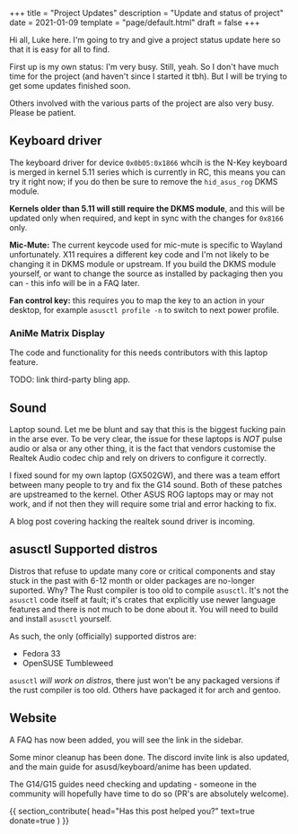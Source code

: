+++
title = "Project Updates"
description = "Update and status of project"
date = 2021-01-09
template = "page/default.html"
draft = false
+++

Hi all, Luke here. I'm going to try and give a project status update here so
that it is easy for all to find.

First up is my own status: I'm very busy. Still, yeah. So I don't have much time
for the project (and haven't since I started it tbh). But I will be trying to
get some updates finished soon.

Others involved with the various parts of the project are also very busy.
Please be patient.

## Keyboard driver

The keyboard driver for device `0x0b05:0x1866` whcih is the N-Key keyboard is
merged in kernel 5.11 series which is currently in RC, this means you can try
it right now; if you do then be sure to remove the `hid_asus_rog` DKMS module.

**Kernels older than 5.11 will still require the DKMS module**, and this will be
updated only when required, and kept in sync with the changes for `0x8166` only.

**Mic-Mute:** The current keycode used for mic-mute is specific to Wayland
unfortunately. X11 requires a different key code and I'm not likely to be
changing it in DKMS module or upstream. If you build the DKMS module yourself,
or want to change the source as installed by packaging then you can - this info
will be in a FAQ later.

**Fan control key:** this requires you to map the key to an action in your
desktop, for example `asusctl profile -n` to switch to next power profile. 

### AniMe Matrix Display

The code and functionality for this needs contributors with this laptop feature.

TODO: link third-party bling app.

## Sound

Laptop sound. Let me be blunt and say that this is the biggest fucking pain in
the arse ever. To be very clear, the issue for these laptops is *NOT* pulse audio
or alsa or any other thing, it is the fact that vendors customise the Realtek
Audio codec chip and rely on drivers to configure it correctly.

I fixed sound for my own laptop (GX502GW), and there was a team effort between
many people to try and fix the G14 sound. Both of these patches are upstreamed
to the kernel. Other ASUS ROG laptops may or may not work, and if not then they
will require some trial and error hacking to fix.

A blog post covering hacking the realtek sound driver is incoming.

## asusctl Supported distros

Distros that refuse to update many core or critical components and stay stuck in 
the past with 6-12 month or older packages are no-longer suported. Why? The Rust
compiler is too old to compile `asusctl`. It's not the `asusctl` code
itself at fault; it's crates that explicitly use newer language features and
there is not much to be done about it. You will need to build and install 
`asusctl` yourself.

As such, the only (officially) supported distros are:
- Fedora 33
- OpenSUSE Tumbleweed

`asusctl` *will work on distros*, there just won't be any packaged versions
if the rust compiler is too old. Others have packaged it for arch and gentoo.

## Website

A FAQ has now been added, you will see the link in the sidebar.

Some minor cleanup has been done. The discord invite link is also updated, and
the main guide for asusd/keyboard/anime has been updated.

The G14/G15 guides need checking and updating - someone in the community will
hopefully have time to do so (PR's are absolutely welcome).


{{
  section_contribute(
    head="Has this post helped you?"
    text=true
    donate=true
  )
}}